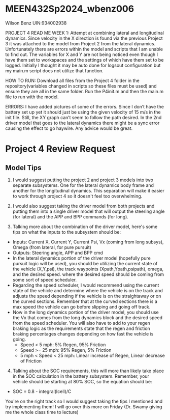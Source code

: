 # MEEN432Sp2024_wbenz006
Wilson Benz 
UIN:934002938


PROJECT 4 READ ME
WEEK 1: Attempt at combining lateral and longitudinal dynamics. Since velocity in the X direction is found via the previous Project 3 it was attached to the model from Project 2 from the lateral dynamics. Unfortunately there are errors within the model and scripts that I am unable to find out. The variables for X and Y are not being noticed even though I have them set to workspaces and the settings of which have them set to be logged. Initially I thought it may be auto done for logsout configuration but my main.m script does not utilize that function.

HOW TO RUN: Download all files from the Project 4 folder in the repository(variables changed in scripts so these files must be used) and ensure they are all in the same folder. Run the P4init.m and then the main.m file to run with the model.

ERRORS: I have added pictures of some of the errors. Since I don’t have the battery set up yet it should just be using the given velocity of 15 m/s in the init file. Still, the XY graph can’t seem to follow the path desired. In the 2nd driver model that goes to the lateral dynamics there might be a sync error causing the effect to go haywire. Any advice would be great.

# Project 4 Review Request

## Model Tips
1) I would suggest putting the project 2 and project 3 models into two separate subsystems. One for the lateral dynamics body frame and another for the longitudinal dynamics. This separation will make it easier to work through project 4 so it doesn't feel too overwhelming.

2) I would also suggest taking the driver model from both projects and putting them into a single driver model that will output the steering angle (for lateral) and the APP and BPP commands (for long).

3) Talking more about the combination of the driver model, here's some tips on what the inputs to the subsystem should be:
- Inputs: Current X, Current Y, Current Psi, Vx (coming from long subsys), Omega (from lateral, for pure pursuit)
- Outputs: Steering angle, APP and BPP cmd
- In the lateral dynamics portion of the driver model (hopefully pure pursuit logic will be used), you should be utilizing the current state of the vehicle (X,Y,psi), the track waypoints (Xpath,Ypath,psipath), omega, and the desired speed.
where the desired speed should be coming from some sort of speed scheduler. 
- Regarding the speed scheduler, I would recommend using the current state of the vehicle and determine where the vehicle is on the track and adjusts the speed depending if the vehicle is on the straightaway or on the curved sections.
Remember that at the curved sections there is a max speed the vehicle can go before slipping and going off track.
- Now in the long dynamics portion of the driver model, you should use the Vx that comes from the long dynamics block and the desired speed from the speed scheduler. You will also have to add to your regen braking logic as the requirements state that 
the regen and friction braking percentages changes depending on how fast the vehicle is going.
  - Speed < 5 mph: 5% Regen, 95% Friction
  - Speed >= 25 mph: 95% Regen, 5% Friction
  - 5 mph < Speed < 25 mph: Linear increase of Regen, Linear decrease of Friction

4) Talking about the SOC requirements, this will more than likely take place in the SOC calculation in the battery subsystem. Remember, your vehicle should be starting at 80% SOC, so the equation should be:
- SOC = 0.8 - integral(Icell)/C

You're on the right track so I would suggest taking the tips I mentioned and try implementing them! I will go over this more on Friday (Dr. Swamy giving me the whole class time to lecture)
